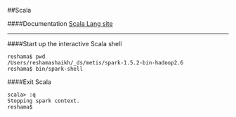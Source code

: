 ##Scala


####Documentation
[Scala Lang site](http://www.scala-lang.org/documentation/)

---

####Start up the interactive Scala shell
```
reshama$ pwd
/Users/reshamashaikh/_ds/metis/spark-1.5.2-bin-hadoop2.6
reshama$ bin/spark-shell
```

####Exit Scala
```
scala> :q
Stopping spark context.
reshama$ 
```
